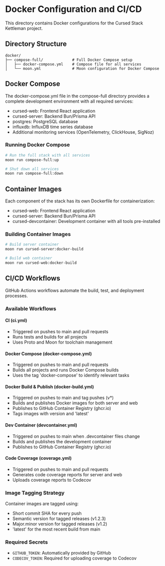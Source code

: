 # Docker Configuration and CI/CD

This directory contains Docker configurations for the Cursed Stack Kettleman project.

## Directory Structure

```
docker/
├── compose-full/             # Full Docker Compose setup
│   ├── docker-compose.yml    # Compose file for all services
│   └── moon.yml              # Moon configuration for Docker Compose
```

## Docker Compose

The docker-compose.yml file in the compose-full directory provides a complete development environment with all required services:

- cursed-web: Frontend React application
- cursed-server: Backend Bun/Prisma API
- postgres: PostgreSQL database
- influxdb: InfluxDB time series database
- Additional monitoring services (OpenTelemetry, ClickHouse, SigNoz)

### Running Docker Compose

```bash
# Run the full stack with all services
moon run compose-full:up

# Shut down all services
moon run compose-full:down
```

## Container Images

Each component of the stack has its own Dockerfile for containerization:

- cursed-web: Frontend React application
- cursed-server: Backend Bun/Prisma API
- cursed-devcontainer: Development container with all tools pre-installed

### Building Container Images

```bash
# Build server container
moon run cursed-server:docker-build

# Build web container
moon run cursed-web:docker-build
```

## CI/CD Workflows

GitHub Actions workflows automate the build, test, and deployment processes.

### Available Workflows

#### CI (ci.yml)
- Triggered on pushes to main and pull requests
- Runs tests and builds for all projects
- Uses Proto and Moon for toolchain management

#### Docker Compose (docker-compose.yml)
- Triggered on pushes to main and pull requests
- Builds all projects and runs Docker Compose builds
- Uses the tag 'docker-compose' to identify relevant tasks

#### Docker Build & Publish (docker-build.yml)
- Triggered on pushes to main and tag pushes (v*)
- Builds and publishes Docker images for both server and web
- Publishes to GitHub Container Registry (ghcr.io)
- Tags images with version and 'latest'

#### Dev Container (devcontainer.yml)
- Triggered on pushes to main when .devcontainer files change
- Builds and publishes the development container
- Publishes to GitHub Container Registry (ghcr.io)

#### Code Coverage (coverage.yml)
- Triggered on pushes to main and pull requests
- Generates code coverage reports for server and web
- Uploads coverage reports to Codecov

### Image Tagging Strategy

Container images are tagged using:
- Short commit SHA for every push
- Semantic version for tagged releases (v1.2.3)
- Major.minor version for tagged releases (v1.2)
- 'latest' for the most recent build from main

### Required Secrets

- `GITHUB_TOKEN`: Automatically provided by GitHub
- `CODECOV_TOKEN`: Required for uploading coverage to Codecov
``` 
